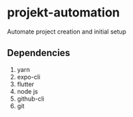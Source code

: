 # projekt-automation

Automate project creation and initial setup

## Dependencies

1. yarn
2. expo-cli
3. flutter
4. node js
5. github-cli
6. git
